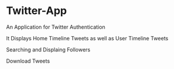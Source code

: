 # Twitter-App

An Application for Twitter Authentication

It Displays Home Timeline Tweets as well as User Timeline Tweets

Searching and Displaing Followers

Download Tweets 
